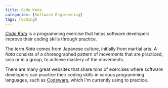```yaml
---
title: Code Kata
categories: [Software Engineering]
tags: [Coding]
---
```


*[Code Kata](/swe/coding/code-kata)* is a programming exercise that helps software developers improve their coding skills through practice.

The term *Kata* comes from Japanese culture, initially from martial arts. A *Kata* consists of a choreographed pattern of movements that are practiced, solo or in a group, to achieve mastery of the movements.

There are many great websites that share tons of exercises where software developers can practice their coding skills in various programming languages, such as [Codewars](https://www.codewars.com/), which I'm currently using to practice.